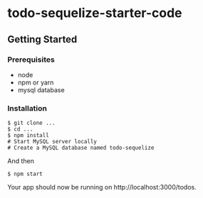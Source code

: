 # todo-sequelize-starter-code

## Getting Started

### Prerequisites

* node
* npm or yarn
* mysql database

### Installation


```
$ git clone ...
$ cd ...
$ npm install
# Start MySQL server locally
# Create a MySQL database named todo-sequelize
```

And then


```
$ npm start
```

Your app should now be running on http://localhost:3000/todos.
